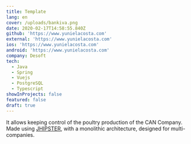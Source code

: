 ```yaml
---
title: Template
lang: en
cover: /uploads/bankiva.png
date: 2020-02-17T14:58:55.840Z
github: 'https://www.yunielacosta.com'
external: 'https://www.yunielacosta.com'
ios: 'https://www.yunielacosta.com'
android: 'https://www.yunielacosta.com'
company: Desoft
tech:
  - Java
  - Spring
  - Vuejs
  - PostgreSQL
  - Typescript
showInProjects: false
featured: false
draft: true 
---
```

It allows keeping control of the poultry production of the CAN Company. Made using [JHIPSTER](https://www.jhipster.tech/), with a monolithic architecture, designed for multi-companies.
